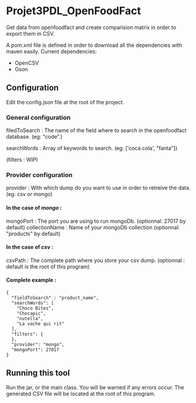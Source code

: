 # Projet3PDL_OpenFoodFact
Get data from openfoodfact and create comparision matrix in order to export them in CSV.

A pom.xml file is defined in order to download all the dependencies with maven easily.
Current dependencies:
- OpenCSV
- Gson

## Configuration

Edit the config.json file at the root of the project.

### General configuration

filedToSearch : The name of the field where to search in the openfoodfact database. (eg: "code".)

searchWords : Array of keywords to search. (eg: ['coca cola', "fanta"])

(filters : WIP)

### Provider configuration

provider : With which dump do you want to use in order to retreive the data. (eg: csv or mongo)

#### In the case of _mongo_ : 

mongoPort : The port you are using to run mongoDb. (optionnal: 27017 by default)
collectionName : Name of your mongoDb collection (optionnal: "products" by default)

#### In the case of _csv_ :

csvPath : The complete path where you store your csv dump. (optionnal : default is the root of this program)

#### Complete example : 
```
{
  "fieldToSearch" : "product_name",
  "searchWords": [
    "Choco Bites",
    "Chocapic",
    "nutella",
    "La vache qui rit"
  ],
  "filters": {
  },
  "provider": "mongo",
  "mongoPort": 27017
}
```

## Running this tool

Run the jar, or the main class.
You will be warned if any errors occur.
The generated CSV file will be located at the root of this program.

